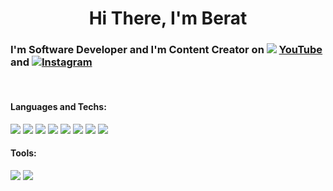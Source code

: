 
<div>
<h1 align="center"> Hi There, I'm Berat</h1>

### I'm Software Developer and I'm Content Creator on <img src="https://img.icons8.com/color/15/000000/youtube-play.png"/> <a href="https://www.youtube.com/channel/UCm5l8-8axI8LNMPlovzaEOQ" target="_blank" >YouTube</a> and <img src="https://img.icons8.com/color/15/000000/instagram-new--v1.png"/><a href="https://www.instagram.com/bozmaschine/" target="_blank" >Instagram</a>

</div>
<br>

<h4>Languages and Techs: </h2>

<p>
<img src="https://img.icons8.com/fluency/48/000000/flutter.png"/>  	
<img src="https://img.icons8.com/color/48/000000/kotlin.png"/>  	
<img src="https://img.icons8.com/color/48/000000/firebase.png"/>
<img src="https://img.icons8.com/color/48/000000/c-sharp-logo.png"/>
<img src="https://img.icons8.com/color/48/000000/java-coffee-cup-logo--v1.png"/>
<img src="https://img.icons8.com/color/48/000000/microsoft-sql-server.png"/>
<img src="https://img.icons8.com/color/48/000000/javascript--v1.png"/>
<img src="https://img.icons8.com/dusk/64/000000/php-logo.png"/>
</p>

<h4>Tools: </h4>
<p>
<img src="https://img.icons8.com/color/48/000000/figma--v1.png"/>
<img src="https://img.icons8.com/color/48/000000/adobe-photoshop--v1.png"/>
</p>
